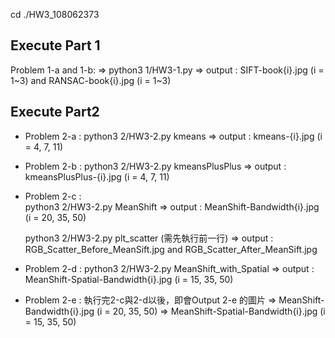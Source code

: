 cd ./HW3_108062373

## Execute Part 1
Problem 1-a and 1-b:
    => python3 1/HW3-1.py
    => output : SIFT-book{i}.jpg (i = 1~3) and RANSAC-book{i}.jpg (i = 1~3)

## Execute Part2

- Problem 2-a : 
    python3 2/HW3-2.py kmeans
    => output : kmeans-{i}.jpg (i = 4, 7, 11)

- Problem 2-b : 
    python3 2/HW3-2.py kmeansPlusPlus
    => output : kmeansPlusPlus-{i}.jpg (i = 4, 7, 11)

- Problem 2-c :  
    python3 2/HW3-2.py MeanShift 
    => output : MeanShift-Bandwidth{i}.jpg (i = 20, 35, 50)
    
    python3 2/HW3-2.py plt_scatter (需先執行前一行) 
    => output : RGB_Scatter_Before_MeanSift.jpg and RGB_Scatter_After_MeanSift.jpg

- Problem 2-d : 
    python3 2/HW3-2.py MeanShift_with_Spatial
    => output : MeanShift-Spatial-Bandwidth{i}.jpg (i = 15, 35, 50)

- Problem 2-e :
    執行完2-c與2-d以後，即會Output 2-e 的圖片
    => MeanShift-Bandwidth{i}.jpg (i = 20, 35, 50)
    => MeanShift-Spatial-Bandwidth{i}.jpg (i = 15, 35, 50)